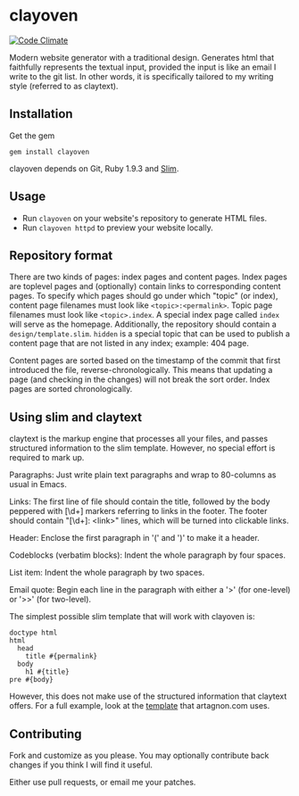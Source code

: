 # clayoven
[![Code Climate](https://codeclimate.com/github/artagnon/clayoven.png)](https://codeclimate.com/github/artagnon/clayoven)

Modern website generator with a traditional design. Generates html
that faithfully represents the textual input, provided the input is
like an email I write to the git list.  In other words, it is
specifically tailored to my writing style (referred to as claytext).

## Installation

Get the gem

    gem install clayoven

clayoven depends on Git, Ruby 1.9.3 and [Slim](http://slim-lang.com).

## Usage

* Run `clayoven` on your website's repository to generate HTML files.
* Run `clayoven httpd` to preview your website locally.

## Repository format

There are two kinds of pages: index pages and content pages.  Index
pages are toplevel pages and (optionally) contain links to
corresponding content pages.  To specify which pages should go under
which "topic" (or index), content page filenames must look like
`<topic>:<permalink>`.  Topic page filenames must look like
`<topic>.index`.  A special index page called `index` will serve as
the homepage.  Additionally, the repository should contain a
`design/template.slim`. `hidden` is a special topic that can be used
to publish a content page that are not listed in any index; example:
404 page.

Content pages are sorted based on the timestamp of the commit that
first introduced the file, reverse-chronologically.  This means that
updating a page (and checking in the changes) will not break the sort
order.  Index pages are sorted chronologically.

## Using slim and claytext

claytext is the markup engine that processes all your files, and
passes structured information to the slim template.  However, no
special effort is required to mark up.

Paragraphs: Just write plain text paragraphs and wrap to 80-columns as
usual in Emacs.

Links: The first line of file should contain the title, followed by
the body peppered with [\d+] markers referring to links in the footer.
The footer should contain "[\d+]: \<link\>" lines, which will be
turned into clickable links.

Header: Enclose the first paragraph in '(' and ')' to make it a
header.

Codeblocks (verbatim blocks): Indent the whole paragraph by four
spaces.

List item: Indent the whole paragraph by two spaces.

Email quote: Begin each line in the paragraph with either a '>' (for
one-level) or '>>' (for two-level).

The simplest possible slim template that will work with clayoven is:

    doctype html
    html
      head
        title #{permalink}
      body
        h1 #{title}
	pre #{body}

However, this does not make use of the structured information that
claytext offers.  For a full example, look at the
[template](https://github.com/artagnon/artagnon.com/blob/master/design/template.slim)
that artagnon.com uses.

## Contributing

Fork and customize as you please.  You may optionally contribute back
changes if you think I will find it useful.

Either use pull requests, or email me your patches.
